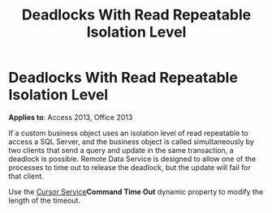﻿---
title: Deadlocks With Read Repeatable Isolation Level
TOCTitle: Deadlocks With Read Repeatable Isolation Level
ms:assetid: 3d5f3293-33bb-cf6d-362a-278f9ec1bd3c
ms:mtpsurl: https://msdn.microsoft.com/library/JJ249165(v=office.15)
ms:contentKeyID: 48544342
ms.date: 09/18/2015
mtps_version: v=office.15
---

# Deadlocks With Read Repeatable Isolation Level


**Applies to**: Access 2013, Office 2013

If a custom business object uses an isolation level of read repeatable to access a SQL Server, and the business object is called simultaneously by two clients that send a query and update in the same transaction, a deadlock is possible. Remote Data Service is designed to allow one of the processes to time out to release the deadlock, but the update will fail for that client.

Use the [Cursor Service](microsoft-cursor-service-for-ole-db-ado-service-component.md)**Command Time Out** dynamic property to modify the length of the timeout.

